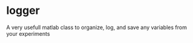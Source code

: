 # logger
A very usefull matlab class to organize, log, and save any variables from your experiments
